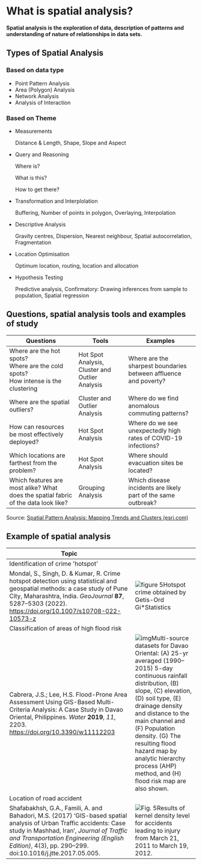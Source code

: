 # What is spatial analysis?

**Spatial analysis is the exploration of data, description of patterns and understanding of nature of relationships in data sets.**

## Types of Spatial Analysis

### Based on data type

- Point Pattern Analysis
- Area (Polygon) Analysis
- Network Analysis
- Analysis of Interaction

### Based on Theme

- Measurements

  Distance & Length, Shape, Slope and Aspect

- Query and Reasoning

  Where is?

  What is this?

  How to get there?

- Transformation and Interplolation

  Buffering, Number of points in polygon, Overlaying, Interpolation

- Descriptive Analysis

  Gravity centres, Dispersion, Nearest neighbour, Spatial autocorrelation, Fragmentation

- Location Optimisation

  Optimum location, routing, location and allocation

- Hypothesis Testing

  Predictive analysis, Confirmatory: Drawing inferences from sample to population, Spatial regression

## Questions, spatial analysis tools and examples of study

| Questions                                                    | Tools                                           | Examples                                                     |
| ------------------------------------------------------------ | ----------------------------------------------- | ------------------------------------------------------------ |
| Where are the hot spots?<br>Where are the cold spots?<br>How intense is the clustering | Hot Spot Analysis, Cluster and Outlier Analysis | Where are the sharpest boundaries between  affluence and poverty? |
| Where are the spatial outliers?                              | Cluster and Outlier Analysis                    | Where do we find anomalous commuting patterns?               |
| How can resources be most effectively deployed?              | Hot Spot Analysis                               | Where do we see unexpectedly high rates of COVID-19 infections? |
| Which locations are farthest from the problem?               | Hot Spot Analysis                               | Where should evacuation sites be located?                    |
| Which features are most alike? What does the spatial fabric of the data look like? | Grouping Analysis                               | Which disease incidents are likely part of the same outbreak? |

Source: [Spatial Pattern Analysis: Mapping Trends and Clusters (esri.com)](https://proceedings.esri.com/library/userconf/proc13/tech-workshops/tw_336.pdf)

## Example of spatial analysis

| Topic                                                        |                                                              |
| ------------------------------------------------------------ | ------------------------------------------------------------ |
| Identification of crime 'hotspot'                            |                                                              |
| Mondal, S., Singh, D. & Kumar, R. Crime hotspot detection using statistical and geospatial methods: a case study of Pune City, Maharashtra, India. *GeoJournal* **87**, 5287–5303 (2022). https://doi.org/10.1007/s10708-022-10573-z | ![figure 5](https://media.springernature.com/lw685/springer-static/image/art%3A10.1007%2Fs10708-022-10573-z/MediaObjects/10708_2022_10573_Fig5_HTML.png)Hotspot crime obtained by Getis-Ord Gi*Statistics |
| Classification of areas of high flood risk                   |                                                              |
| Cabrera, J.S.; Lee, H.S. Flood-Prone Area Assessment Using GIS-Based Multi-Criteria Analysis: A Case Study in Davao Oriental, Philippines. *Water* **2019**, *11*, 2203. https://doi.org/10.3390/w11112203 | ![img](https://pub.mdpi-res.com/water/water-11-02203/article_deploy/html/images/water-11-02203-g004.png?1574941662)Multi-source datasets for Davao Oriental: (A) 25-yr averaged (1990–2015) 5-day continuous rainfall distribution, (B) slope, (C) elevation, (D) soil type, (E) drainage density and distance to the main channel and (F) Population density. (G) The resulting flood hazard map by analytic hierarchy process (AHP) method, and (H) flood risk map are also shown. |
| Location of road accident                                    |                                                              |
| Shafabakhsh, G.A., Famili, A. and Bahadori, M.S. (2017) ‘GIS-based spatial analysis of Urban Traffic accidents: Case study in Mashhad, Iran’, *Journal of Traffic and Transportation Engineering (English Edition)*, 4(3), pp. 290–299. doi:10.1016/j.jtte.2017.05.005. | ![Fig. 5](https://ars.els-cdn.com/content/image/1-s2.0-S2095756417301988-gr5.jpg)Results of kernel density level for accidents leading to injury from March 21, 2011 to March 19, 2012. |

